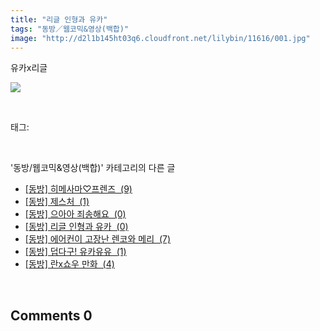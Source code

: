 ```yaml
---
title: "리글 인형과 유카"
tags: "동방／웹코믹&영상(백합)"
image: "http://d2l1b145ht03q6.cloudfront.net/lilybin/11616/001.jpg"
---
```

<div class="article">
<div class="area_view">
<div style="TEXT-ALIGN: left">유카x리글<br/>
<p style="TEXT-ALIGN: left"><span class="imageblock" style="display: inline-block; width: 100%; height: auto; max-width: 100%;"><img src="{{ site.imgserver1 }}/lilybin/11616/001.jpg"/></span></p></div>
</div></div><br/>
<div class="tagTrail">
<p>태그: </p>
<ul>
</ul>
</div><br/>
<div class="another">
<p>'동방/웹코믹&amp;영상(백합)' 카테고리의 다른 글</p>
<ul>
<li><a href="/lilybin_11626">
[동방] 히메사마♡프렌즈  (9)
</a></li>
<li><a href="/lilybin_11584">
[동방] 제스처  (1)
</a></li>
<li><a href="/lilybin_11617">
[동방] 으아아 죄송해요  (0)
</a></li>
<li><a href="/lilybin_11616">
[동방] 리글 인형과 유카  (0)
</a></li>
<li><a href="/lilybin_11487">
[동방] 에어컨이 고장난 렌코와 메리  (7)
</a></li>
<li><a href="/lilybin_11496">
[동방] 덥다구! 유카유유  (1)
</a></li>
<li><a href="/lilybin_11494">
[동방] 란x쇼우 만화  (4)
</a></li>
</ul>
</div><br/>
<div class="comment">
<h2 class="bold">Comments <span id="commentCount11616">0</span></h2>
<div style="clear:both;">
<div id="entry11616Comment" style="display:block">
</div>
</div>
</div><br/>
<br/>
<p id="refer"></p>
<br/>

